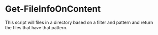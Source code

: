 # Get-FileInfoOnContent
This script will files in a directory based on a filter and pattern and return the files that have that pattern.
